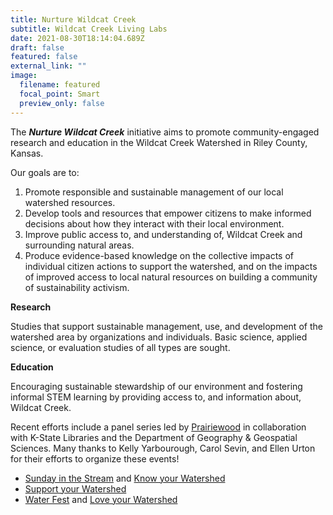 ```yaml
---
title: Nurture Wildcat Creek
subtitle: Wildcat Creek Living Labs
date: 2021-08-30T18:14:04.689Z
draft: false
featured: false
external_link: ""
image:
  filename: featured
  focal_point: Smart
  preview_only: false
---
```

The ***Nurture Wildcat Creek*** initiative aims to promote community-engaged research and education in the Wildcat Creek Watershed in Riley County, Kansas.



Our goals are to:

1. Promote responsible and sustainable management of our local watershed resources. 
2. Develop tools and resources that empower citizens to make informed decisions about how they interact with their local environment. 
3. Improve public access to, and understanding of, Wildcat Creek and surrounding natural areas.
4. Produce evidence-based knowledge on the collective impacts of individual citizen actions to support the watershed, and on the impacts of improved access to local natural resources on building a community of sustainability activism.



**Research**

Studies that support  sustainable management, use, and development of the watershed area by organizations and individuals. Basic science, applied science, or evaluation studies of all types are sought.



**Education**

Encouraging sustainable stewardship of our environment and fostering informal STEM learning by providing access to, and information about, Wildcat Creek.

Recent efforts include a panel series led by [Prairiewood](https://prairiewood.com/) in collaboration with K-State Libraries and the Department of Geography & Geospatial Sciences. Many thanks to Kelly Yarbourough, Carol Sevin, and Ellen Urton for their efforts to organize these events!

- [Sunday in the Stream](https://www.facebook.com/events/517660126188564) and [Know your Watershed](https://www.facebook.com/events/314763337068592)
- [Support your Watershed](https://www.facebook.com/events/522693385660676)
- [Water Fest](https://www.facebook.com/events/517859339546423) and [Love your Watershed](https://www.facebook.com/events/1173877169782423)



